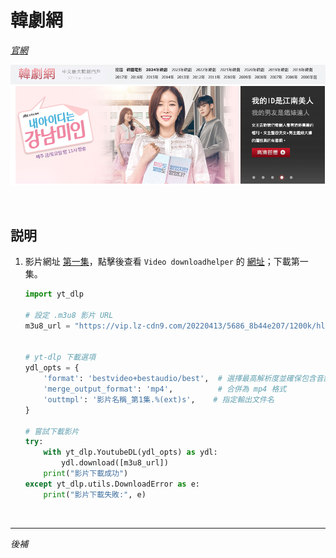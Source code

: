 # 韓劇網

_[官網](https://321tw.com/)_

![](images/img_01.png)

<br>

## 説明

1. 影片網址 [第一集](https://321tw.com/view/530_1_1.html)，點擊後查看 `Video downloadhelper` 的 [網址](https://vip.lz-cdn9.com/20220413/5686_8b44e207/1200k/hls/mixed.m3u8)；下載第一集。

    ```python
    import yt_dlp

    # 設定 .m3u8 影片 URL
    m3u8_url = "https://vip.lz-cdn9.com/20220413/5686_8b44e207/1200k/hls/mixed.m3u8"


    # yt-dlp 下載選項
    ydl_opts = {
        'format': 'bestvideo+bestaudio/best',  # 選擇最高解析度並確保包含音訊
        'merge_output_format': 'mp4',          # 合併為 mp4 格式
        'outtmpl': '影片名稱_第1集.%(ext)s',    # 指定輸出文件名
    }

    # 嘗試下載影片
    try:
        with yt_dlp.YoutubeDL(ydl_opts) as ydl:
            ydl.download([m3u8_url])
        print("影片下載成功")
    except yt_dlp.utils.DownloadError as e:
        print("影片下載失敗:", e)
    ```

<br>

___

_後補_